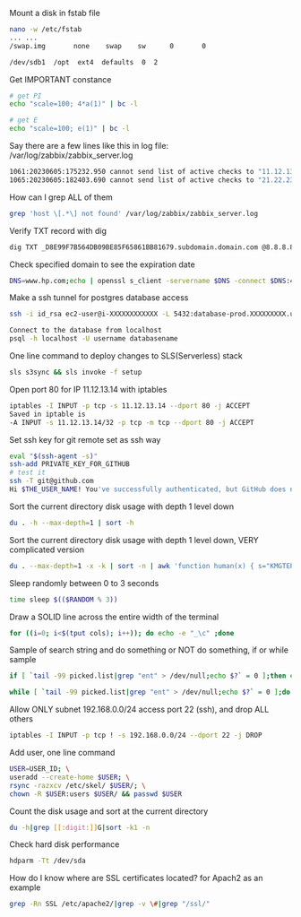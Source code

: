 Mount a disk in fstab file
```bash
nano -w /etc/fstab
... ...
/swap.img       none    swap    sw      0       0

/dev/sdb1  /opt  ext4  defaults  0  2
```

Get IMPORTANT constance
```bash
# get PI
echo "scale=100; 4*a(1)" | bc -l

# get E
echo "scale=100; e(1)" | bc -l
```

Say there are a few lines like this in log file:   /var/log/zabbix/zabbix_server.log
```bash
1061:20230605:175232.950 cannot send list of active checks to "11.12.13.14": host [ABC] not found
1065:20230605:182403.690 cannot send list of active checks to "21.22.23.24": host [XYZ] not found
```
How can I grep ALL of them
```bash
grep 'host \[.*\] not found' /var/log/zabbix/zabbix_server.log
```

Verify TXT record with dig
```bash
dig TXT _D8E99F7B564DB09BE85F65861BB81679.subdomain.domain.com @8.8.8.8
```

Check specified domain to see the expiration date
```bash
DNS=www.hp.com;echo | openssl s_client -servername $DNS -connect $DNS:443 2>/dev/null | openssl x509 -noout -enddate | sed -e 's#notAfter=##'
```

Make a ssh tunnel for postgres database access
```bash
ssh -i id_rsa ec2-user@i-XXXXXXXXXXXX -L 5432:database-prod.XXXXXXXXX.us-west-2.rds.amazonaws.com:5432

Connect to the database from localhost
psql -h localhost -U username databasename
```

One line command to deploy changes to SLS(Serverless) stack
```bash
sls s3sync && sls invoke -f setup
```

Open port 80 for IP 11.12.13.14 with iptables
```bash
iptables -I INPUT -p tcp -s 11.12.13.14 --dport 80 -j ACCEPT
Saved in iptable is
-A INPUT -s 11.12.13.14/32 -p tcp -m tcp --dport 80 -j ACCEPT
```

Set ssh key for git remote set as ssh way
```bash
eval "$(ssh-agent -s)"
ssh-add PRIVATE_KEY_FOR_GITHUB
# test it
ssh -T git@github.com
Hi $THE_USER_NAME! You've successfully authenticated, but GitHub does not provide shell access.
```

Sort the current directory disk usage with depth 1 level down
```bash
du . -h --max-depth=1 | sort -h
```

Sort the current directory disk usage with depth 1 level down, VERY complicated version
```bash
du . --max-depth=1 -x -k | sort -n | awk 'function human(x) { s="KMGTEPYZ"; while (x>=1000 && length(s)>1) {x/=1024; s=substr(s,2)} return int(x+0.5) substr(s,1,1)"iB" } {gsub(/^[0-9]+/, human($1)); print}
```

Sleep randomly between 0 to 3 seconds
```bash
time sleep $(($RANDOM % 3))
```

Draw a SOLID line across the entire width of the terminal
```bash
for ((i=0; i<$(tput cols); i++)); do echo -e "_\c" ;done
```

Sample of search string and do something or NOT do something, if or while sample
```bash
if [ `tail -99 picked.list|grep "ent" > /dev/null;echo $?` = 0 ];then echo 'Found';else echo 'Nope';fi

while [ `tail -99 picked.list|grep "ent" > /dev/null;echo $?` = 0 ];do SOMETHING;done
```

Allow ONLY subnet 192.168.0.0/24 access port 22 (ssh), and drop ALL others
```bash
iptables -I INPUT -p tcp ! -s 192.168.0.0/24 --dport 22 -j DROP
```

Add user, one line command
```bash
USER=USER_ID; \
useradd --create-home $USER; \
rsync -razxcv /etc/skel/ $USER/; \
chown -R $USER:users $USER/ && passwd $USER
```

Count the disk usage and sort at the current directory
```bash
du -h|grep [[:digit:]]G|sort -k1 -n
```

Check hard disk performance
```bash
hdparm -Tt /dev/sda
```

How do I know where are SSL certificates located? for Apach2 as an example
```bash
grep -Rn SSL /etc/apache2/|grep -v \#|grep "/ssl/"
```
